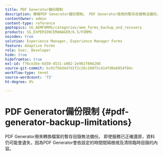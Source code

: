 ```yaml
---
title: PDF Generator備份限制
description: 瞭解PDF Generator備份限制。 PDF Generator使用的暫存目錄無法備份，因為它以設定的間隔清除內容。
contentOwner: admin
content-type: reference
geptopics: SG_AEMFORMS/categories/aem_forms_backup_and_recovery
products: SG_EXPERIENCEMANAGER/6.5/FORMS
noindex: true
solution: Experience Manager, Experience Manager Forms
feature: Adaptive Forms
role: User, Developer
hide: true
hidefromtoc: true
exl-id: f76ce3be-6d50-4531-a982-2e902f866208
source-git-commit: bc91f56d447d1f2c26c160f5c414fd0e6054f84c
workflow-type: tm+mt
source-wordcount: '73'
ht-degree: 0%

---
```


# PDF Generator備份限制 {#pdf-generator-backup-limitations}

PDF Generator用來轉換檔案的暫存目錄無法備份。 即使服務已正確還原，資料仍可能會遺失，因為PDF Generator會依設定的時間間隔檢視及清除臨時目錄的內容。
